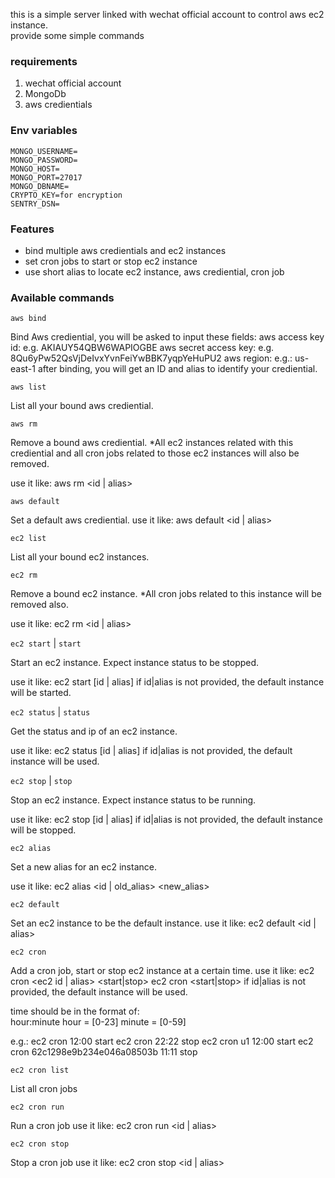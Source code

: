 this is a simple server linked with wechat official account to control aws ec2 instance.  
provide some simple commands

### requirements
1. wechat official account
2. MongoDb
3. aws credientials

### Env variables
```
MONGO_USERNAME=
MONGO_PASSWORD=
MONGO_HOST=
MONGO_PORT=27017
MONGO_DBNAME=
CRYPTO_KEY=for encryption
SENTRY_DSN=
```

### Features

- bind multiple aws credientials and ec2 instances
- set cron jobs to start or stop ec2 instance
- use short alias to locate ec2 instance, aws crediential, cron job


### Available commands

`aws bind`

Bind Aws crediential, you will be asked to input these fields:
aws access key id: e.g. AKIAUY54QBW6WAPIOGBE
aws secret access key: e.g. 8Qu6yPw52QsVjDeIvxYvnFeiYwBBK7yqpYeHuPU2
aws region: e.g.: us-east-1
after binding, you will get an ID and alias to identify your crediential.

`aws list`

List all your bound aws crediential.

`aws rm`

Remove a bound aws crediential.
*All ec2 instances related with this crediential and all cron jobs related to those ec2 instances will also be removed.

use it like:
aws rm <id | alias>

`aws default`

Set a default aws crediential.
use it like:
aws default <id | alias>

`ec2 list`

List all your bound ec2 instances.

`ec2 rm`

Remove a bound ec2 instance.
*All cron jobs related to this instance will be removed also.

use it like:
ec2 rm <id | alias>

`ec2 start` | `start`

Start an ec2 instance. Expect instance status to be stopped.

use it like:
ec2 start [id | alias]
if id|alias is not provided, the default instance will be started.

`ec2 status` | `status`

Get the status and ip of an ec2 instance.

use it like:
ec2 status [id | alias]
if id|alias is not provided, the default instance will be used.

`ec2 stop` | `stop`

Stop an ec2 instance. Expect instance status to be running.

use it like:
ec2 stop [id | alias]
if id|alias is not provided, the default instance will be stopped.

`ec2 alias`

Set a new alias for an ec2 instance.

use it like:
ec2 alias <id | old_alias> <new_alias>

`ec2 default `

Set an ec2 instance to be the default instance.
use it like:
ec2 default <id | alias>

`ec2 cron` 

Add a cron job, start or stop ec2 instance at a certain time.
use it like:
ec2 cron <ec2 id | alias> <time> <start|stop>
ec2 cron <time> <start|stop>
if id|alias is not provided, the default instance will be used.

time should be in the format of:  
hour:minute
hour = [0-23]
minute = [0-59]

e.g.:
ec2 cron 12:00 start
ec2 cron 22:22 stop
ec2 cron u1 12:00 start
ec2 cron 62c1298e9b234e046a08503b 11:11 stop

`ec2 cron list`

List all cron jobs

`ec2 cron run` 

Run a cron job
use it like:
ec2 cron run <id | alias>

`ec2 cron stop`

Stop a cron job
use it like:
ec2 cron stop <id | alias>
